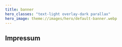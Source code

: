 ```yaml
---
title: banner
hero_classes: "text-light overlay-dark parallax"
hero_image: theme://images/hero/default-banner.webp
---
```


## Impressum
